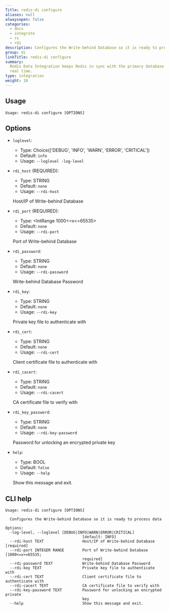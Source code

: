 ```yaml
---
Title: redis-di configure
aliases: null
alwaysopen: false
categories:
  - docs
  - integrate
  - rs
  - rdi
description: Configures the Write-behind Database so it is ready to process data
group: di
linkTitle: redis-di configure
summary:
  Redis Data Integration keeps Redis in sync with the primary database in near
  real time.
type: integration
weight: 10
---
```


## Usage

```
Usage: redis-di configure [OPTIONS]
```

## Options

- `loglevel`:

  - Type: Choice(['DEBUG', 'INFO', 'WARN', 'ERROR', 'CRITICAL'])
  - Default: `info`
  - Usage: `--loglevel
-log-level`

- `rdi_host` (REQUIRED):

  - Type: STRING
  - Default: `none`
  - Usage: `--rdi-host`

  Host/IP of Write-behind Database

- `rdi_port` (REQUIRED):

  - Type: <IntRange 1000<=x<=65535>
  - Default: `none`
  - Usage: `--rdi-port`

  Port of Write-behind Database

- `rdi_password`:

  - Type: STRING
  - Default: `none`
  - Usage: `--rdi-password`

  Write-behind Database Password

- `rdi_key`:

  - Type: STRING
  - Default: `none`
  - Usage: `--rdi-key`

  Private key file to authenticate with

- `rdi_cert`:

  - Type: STRING
  - Default: `none`
  - Usage: `--rdi-cert`

  Client certificate file to authenticate with

- `rdi_cacert`:

  - Type: STRING
  - Default: `none`
  - Usage: `--rdi-cacert`

  CA certificate file to verify with

- `rdi_key_password`:

  - Type: STRING
  - Default: `none`
  - Usage: `--rdi-key-password`

  Password for unlocking an encrypted private key

- `help`:

  - Type: BOOL
  - Default: `false`
  - Usage: `--help`

  Show this message and exit.

## CLI help

```
Usage: redis-di configure [OPTIONS]

  Configures the Write-behind Database so it is ready to process data

Options:
  -log-level, --loglevel [DEBUG|INFO|WARN|ERROR|CRITICAL]
                                  [default: INFO]
  --rdi-host TEXT                 Host/IP of Write-behind Database  [required]
  --rdi-port INTEGER RANGE        Port of Write-behind Database  [1000<=x<=65535;
                                  required]
  --rdi-password TEXT             Write-behind Database Password
  --rdi-key TEXT                  Private key file to authenticate with
  --rdi-cert TEXT                 Client certificate file to authenticate with
  --rdi-cacert TEXT               CA certificate file to verify with
  --rdi-key-password TEXT         Password for unlocking an encrypted private
                                  key
  --help                          Show this message and exit.
```
